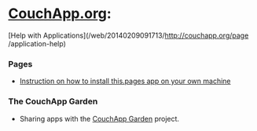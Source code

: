 # **[CouchApp.org](/web/20140209091713/http://couchapp.org/page/index):**
[Help with Applications](/web/20140209091713/http://couchapp.org/page
/application-help)

### Pages

  * [Instruction on how to install this.pages app on your own machine](/web/20140209091713/http://couchapp.org/page/pages-install)

### The CouchApp Garden

  * Sharing apps with the [CouchApp Garden](/web/20140209091713/http://couchapp.org/page/garden) project.

